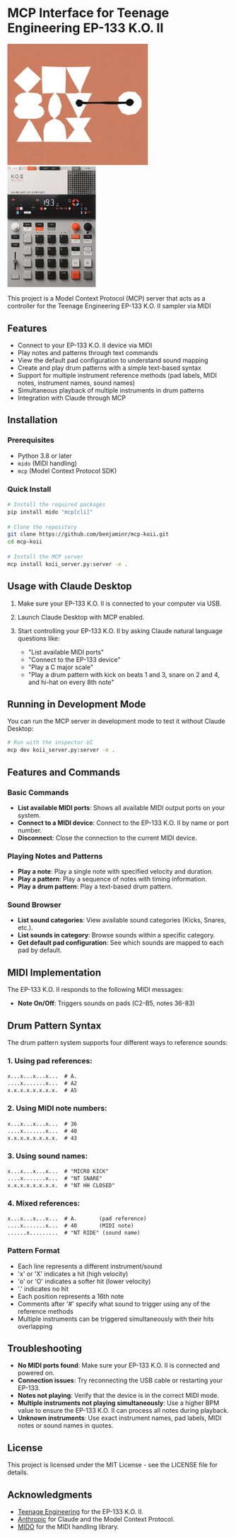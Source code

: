 # MCP Interface for Teenage Engineering EP-133 K.O. II

<img src="./mcp.jpg" width="318"><img src="./koii.jpg" width="200">

This project is a Model Context Protocol (MCP) server that acts as a controller for the Teenage Engineering EP-133 K.O. II sampler via MIDI

## Features

- Connect to your EP-133 K.O. II device via MIDI
- Play notes and patterns through text commands
- View the default pad configuration to understand sound mapping
- Create and play drum patterns with a simple text-based syntax
- Support for multiple instrument reference methods (pad labels, MIDI notes, instrument names, sound names)
- Simultaneous playback of multiple instruments in drum patterns
- Integration with Claude through MCP

## Installation

### Prerequisites

- Python 3.8 or later
- `mido` (MIDI handling)
- `mcp` (Model Context Protocol SDK)

### Quick Install

```bash
# Install the required packages
pip install mido "mcp[cli]"

# Clone the repository
git clone https://github.com/benjaminr/mcp-koii.git
cd mcp-koii

# Install the MCP server
mcp install koii_server.py:server -e .
```

## Usage with Claude Desktop

1. Make sure your EP-133 K.O. II is connected to your computer via USB.

2. Launch Claude Desktop with MCP enabled.

3. Start controlling your EP-133 K.O. II by asking Claude natural language questions like:
   - "List available MIDI ports"
   - "Connect to the EP-133 device"
   - "Play a C major scale"
   - "Play a drum pattern with kick on beats 1 and 3, snare on 2 and 4, and hi-hat on every 8th note"

## Running in Development Mode

You can run the MCP server in development mode to test it without Claude Desktop:

```bash
# Run with the inspector UI
mcp dev koii_server.py:server -e .
```

## Features and Commands

### Basic Commands

- **List available MIDI ports**: Shows all available MIDI output ports on your system.
- **Connect to a MIDI device**: Connect to the EP-133 K.O. II by name or port number.
- **Disconnect**: Close the connection to the current MIDI device.

### Playing Notes and Patterns

- **Play a note**: Play a single note with specified velocity and duration.
- **Play a pattern**: Play a sequence of notes with timing information.
- **Play a drum pattern**: Play a text-based drum pattern.

### Sound Browser

- **List sound categories**: View available sound categories (Kicks, Snares, etc.).
- **List sounds in category**: Browse sounds within a specific category.
- **Get default pad configuration**: See which sounds are mapped to each pad by default.

## MIDI Implementation

The EP-133 K.O. II responds to the following MIDI messages:

- **Note On/Off**: Triggers sounds on pads (C2-B5, notes 36-83)

## Drum Pattern Syntax

The drum pattern system supports four different ways to reference sounds:

### 1. Using pad references:
```
x...x...x...x...  # A.
....x.......x...  # A2
x.x.x.x.x.x.x.x.  # A5
```

### 2. Using MIDI note numbers:
```
x...x...x...x...  # 36
....x.......x...  # 40
x.x.x.x.x.x.x.x.  # 43
```

### 3. Using sound names:
```
x...x...x...x...  # "MICRO KICK"
....x.......x...  # "NT SNARE"
x.x.x.x.x.x.x.x.  # "NT HH CLOSED"
```

### 4. Mixed references:
```
x...x...x...x...  # A.       (pad reference)
....x.......x...  # 40       (MIDI note)
......x.........  # "NT RIDE" (sound name)
```

### Pattern Format

- Each line represents a different instrument/sound
- 'x' or 'X' indicates a hit (high velocity)
- 'o' or 'O' indicates a softer hit (lower velocity)
- '.' indicates no hit
- Each position represents a 16th note
- Comments after '#' specify what sound to trigger using any of the reference methods
- Multiple instruments can be triggered simultaneously with their hits overlapping

## Troubleshooting

- **No MIDI ports found**: Make sure your EP-133 K.O. II is connected and powered on.
- **Connection issues**: Try reconnecting the USB cable or restarting your EP-133.
- **Notes not playing**: Verify that the device is in the correct MIDI mode.
- **Multiple instruments not playing simultaneously**: Use a higher BPM value to ensure the EP-133 K.O. II can process all notes during playback.
- **Unknown instruments**: Use exact instrument names, pad labels, MIDI notes or sound names in quotes.

## License

This project is licensed under the MIT License - see the LICENSE file for details.

## Acknowledgments

- [Teenage Engineering](https://teenage.engineering/) for the EP-133 K.O. II.
- [Anthropic](https://www.anthropic.com/) for Claude and the Model Context Protocol.
- [MIDO](https://mido.readthedocs.io/) for the MIDI handling library.
